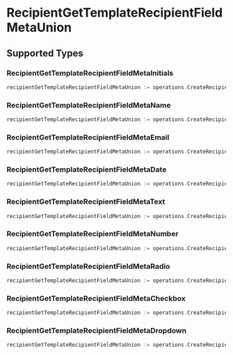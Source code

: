 # RecipientGetTemplateRecipientFieldMetaUnion


## Supported Types

### RecipientGetTemplateRecipientFieldMetaInitials

```go
recipientGetTemplateRecipientFieldMetaUnion := operations.CreateRecipientGetTemplateRecipientFieldMetaUnionRecipientGetTemplateRecipientFieldMetaInitials(operations.RecipientGetTemplateRecipientFieldMetaInitials{/* values here */})
```

### RecipientGetTemplateRecipientFieldMetaName

```go
recipientGetTemplateRecipientFieldMetaUnion := operations.CreateRecipientGetTemplateRecipientFieldMetaUnionRecipientGetTemplateRecipientFieldMetaName(operations.RecipientGetTemplateRecipientFieldMetaName{/* values here */})
```

### RecipientGetTemplateRecipientFieldMetaEmail

```go
recipientGetTemplateRecipientFieldMetaUnion := operations.CreateRecipientGetTemplateRecipientFieldMetaUnionRecipientGetTemplateRecipientFieldMetaEmail(operations.RecipientGetTemplateRecipientFieldMetaEmail{/* values here */})
```

### RecipientGetTemplateRecipientFieldMetaDate

```go
recipientGetTemplateRecipientFieldMetaUnion := operations.CreateRecipientGetTemplateRecipientFieldMetaUnionRecipientGetTemplateRecipientFieldMetaDate(operations.RecipientGetTemplateRecipientFieldMetaDate{/* values here */})
```

### RecipientGetTemplateRecipientFieldMetaText

```go
recipientGetTemplateRecipientFieldMetaUnion := operations.CreateRecipientGetTemplateRecipientFieldMetaUnionRecipientGetTemplateRecipientFieldMetaText(operations.RecipientGetTemplateRecipientFieldMetaText{/* values here */})
```

### RecipientGetTemplateRecipientFieldMetaNumber

```go
recipientGetTemplateRecipientFieldMetaUnion := operations.CreateRecipientGetTemplateRecipientFieldMetaUnionRecipientGetTemplateRecipientFieldMetaNumber(operations.RecipientGetTemplateRecipientFieldMetaNumber{/* values here */})
```

### RecipientGetTemplateRecipientFieldMetaRadio

```go
recipientGetTemplateRecipientFieldMetaUnion := operations.CreateRecipientGetTemplateRecipientFieldMetaUnionRecipientGetTemplateRecipientFieldMetaRadio(operations.RecipientGetTemplateRecipientFieldMetaRadio{/* values here */})
```

### RecipientGetTemplateRecipientFieldMetaCheckbox

```go
recipientGetTemplateRecipientFieldMetaUnion := operations.CreateRecipientGetTemplateRecipientFieldMetaUnionRecipientGetTemplateRecipientFieldMetaCheckbox(operations.RecipientGetTemplateRecipientFieldMetaCheckbox{/* values here */})
```

### RecipientGetTemplateRecipientFieldMetaDropdown

```go
recipientGetTemplateRecipientFieldMetaUnion := operations.CreateRecipientGetTemplateRecipientFieldMetaUnionRecipientGetTemplateRecipientFieldMetaDropdown(operations.RecipientGetTemplateRecipientFieldMetaDropdown{/* values here */})
```


